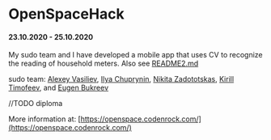 # OpenSpaceHack
#### 23.10.2020 - 25.10.2020

My sudo team and I have developed a mobile app that uses CV to recognize the reading of household meters. Also see [README2.md](https://github.com/eugenpolytechnic/hackatons/blob/master/OpenSpaceHack/README2.md)

sudo team: [Alexey Vasiliev](https://github.com/vasilievan), [Ilya Chuprynin](https://github.com/Valaubr), [Nikita Zadototskas](https://github.com/zadorotskas), [Kirill Timofeev](https://github.com/NoG4Ek), and [Eugen Bukreev](https://github.com/eugenpolytechnic)

//TODO diploma

More information at: [https://openspace.codenrock.com/](https://openspace.codenrock.com/)
